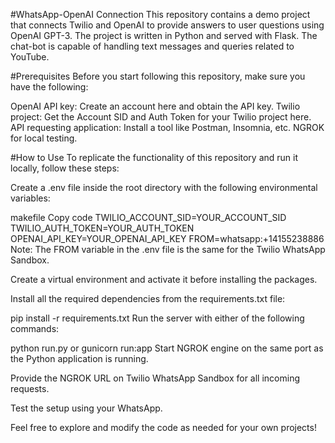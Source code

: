 #WhatsApp-OpenAI Connection
This repository contains a demo project that connects Twilio and OpenAI to provide answers to user questions using OpenAI GPT-3. The project is written in Python and served with Flask. The chat-bot is capable of handling text messages and queries related to YouTube.

#Prerequisites
Before you start following this repository, make sure you have the following:

OpenAI API key: Create an account here and obtain the API key.
Twilio project: Get the Account SID and Auth Token for your Twilio project here.
API requesting application: Install a tool like Postman, Insomnia, etc.
NGROK for local testing.

#How to Use
To replicate the functionality of this repository and run it locally, follow these steps:

Create a .env file inside the root directory with the following environmental variables:

makefile
Copy code
TWILIO_ACCOUNT_SID=YOUR_ACCOUNT_SID
TWILIO_AUTH_TOKEN=YOUR_AUTH_TOKEN
OPENAI_API_KEY=YOUR_OPENAI_API_KEY
FROM=whatsapp:+14155238886
Note: The FROM variable in the .env file is the same for the Twilio WhatsApp Sandbox.

Create a virtual environment and activate it before installing the packages.

Install all the required dependencies from the requirements.txt file:


pip install -r requirements.txt
Run the server with either of the following commands:


python run.py
or
gunicorn run:app
Start NGROK engine on the same port as the Python application is running.

Provide the NGROK URL on Twilio WhatsApp Sandbox for all incoming requests.

Test the setup using your WhatsApp.

Feel free to explore and modify the code as needed for your own projects!
